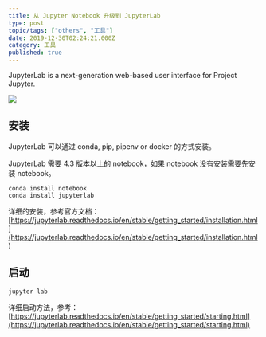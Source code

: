 ```yaml
---
title: 从 Jupyter Notebook 升级到 JupyterLab
type: post
topic/tags: ["others", "工具"]
date: 2019-12-30T02:24:21.000Z
category: 工具
published: true
---
```


JupyterLab is a next-generation web-based user interface for Project Jupyter.

![](https://qiniu.bioinit.com/yuque/0/2020/png/126032/1578987182693-7b8f528d-2913-4213-9aba-a87be4e4e6ad.png#align=left&display=inline&height=720&originHeight=720&originWidth=1280&size=0&status=done&style=none&width=1280)



## 安装

JupyterLab 可以通过 conda, pip, pipenv or docker 的方式安装。

JupyterLab 需要 4.3 版本以上的 notebook，如果 notebook 没有安装需要先安装 notebook。

```shell
conda install notebook
conda install jupyterlab
```

详细的安装，参考官方文档：[https://jupyterlab.readthedocs.io/en/stable/getting_started/installation.html](https://jupyterlab.readthedocs.io/en/stable/getting_started/installation.html)


## 启动

```shell
jupyter lab
```

详细启动方法，参考：[https://jupyterlab.readthedocs.io/en/stable/getting_started/starting.html](https://jupyterlab.readthedocs.io/en/stable/getting_started/starting.html)
